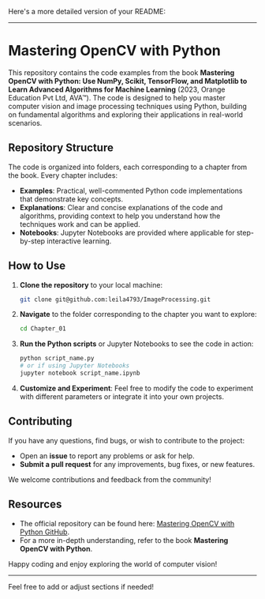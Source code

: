 Here's a more detailed version of your README:

---

# Mastering OpenCV with Python

This repository contains the code examples from the book **Mastering OpenCV with Python: Use NumPy, Scikit, TensorFlow, and Matplotlib to Learn Advanced Algorithms for Machine Learning** (2023, Orange Education Pvt Ltd, AVA™). The code is designed to help you master computer vision and image processing techniques using Python, building on fundamental algorithms and exploring their applications in real-world scenarios.

## Repository Structure

The code is organized into folders, each corresponding to a chapter from the book. Every chapter includes:
- **Examples**: Practical, well-commented Python code implementations that demonstrate key concepts.
- **Explanations**: Clear and concise explanations of the code and algorithms, providing context to help you understand how the techniques work and can be applied.
- **Notebooks**: Jupyter Notebooks are provided where applicable for step-by-step interactive learning.

## How to Use

1. **Clone the repository** to your local machine:
   ```bash
   git clone git@github.com:leila4793/ImageProcessing.git
   ```

2. **Navigate** to the folder corresponding to the chapter you want to explore:
   ```bash
   cd Chapter_01
   ```

3. **Run the Python scripts** or Jupyter Notebooks to see the code in action:
   ```bash
   python script_name.py
   # or if using Jupyter Notebooks
   jupyter notebook script_name.ipynb
   ```

4. **Customize and Experiment**: Feel free to modify the code to experiment with different parameters or integrate it into your own projects.

## Contributing

If you have any questions, find bugs, or wish to contribute to the project:
- Open an **issue** to report any problems or ask for help.
- **Submit a pull request** for any improvements, bug fixes, or new features.

We welcome contributions and feedback from the community!

## Resources

- The official repository can be found here: [Mastering OpenCV with Python GitHub](git@github.com:leila4793/ImageProcessing.git).
- For a more in-depth understanding, refer to the book **Mastering OpenCV with Python**.

Happy coding and enjoy exploring the world of computer vision!

---

Feel free to add or adjust sections if needed!
